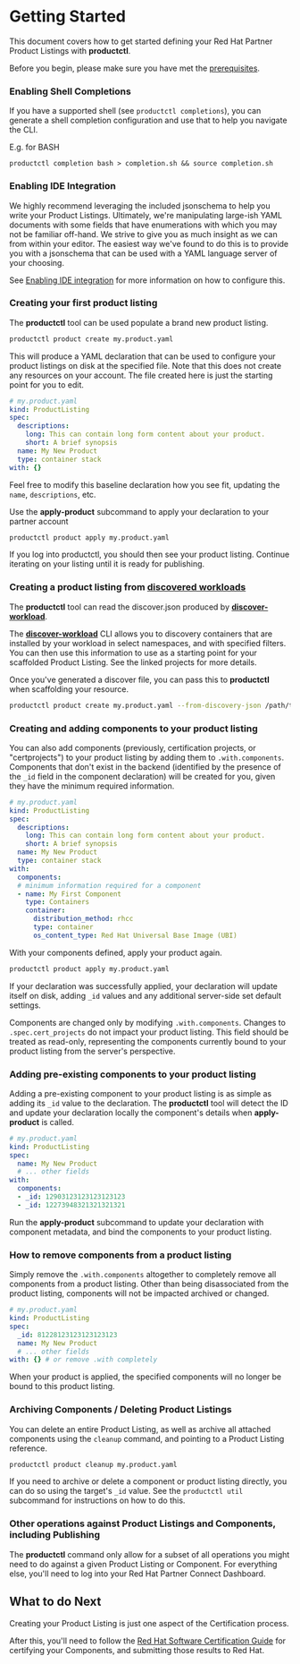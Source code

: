 # Getting Started

This document covers how to get started defining your Red Hat Partner Product
Listings with **productctl**.

Before you begin, please make sure you have met the [prerequisites](./PREREQS.md).

### Enabling Shell Completions

If you have a supported shell (see `productctl completions`), you can generate a
shell completion configuration and use that to help you navigate the CLI.

E.g. for BASH

```
productctl completion bash > completion.sh && source completion.sh
```

### Enabling IDE Integration

We highly recommend leveraging the included jsonschema to help you write your
Product Listings. Ultimately, we're manipulating large-ish YAML documents with
some fields that have enumerations with which you may not be familiar off-hand.
We strive to give you as much insight as we can from within your editor. The
easiest way we've found to do this is to provide you with a jsonschema that can
be used with a YAML language server of your choosing.

See [Enabling IDE integration](./USING_JSONSCHEMA.md) for more information on how to configure this.

### Creating your first product listing

The **productctl** tool can be used populate a brand new product listing.

```bash
productctl product create my.product.yaml
```

This will produce a YAML declaration that can be used to configure your product
listings on disk at the specified file. Note that this does not create any
resources on your account. The file created here is just the starting point for
you to edit.

```yaml
# my.product.yaml
kind: ProductListing
spec:
  descriptions:
    long: This can contain long form content about your product.
    short: A brief synopsis
  name: My New Product
  type: container stack
with: {}
```
Feel free to modify this baseline declaration how you see fit, updating the
`name`, `descriptions`, etc.

Use the **apply-product** subcommand to apply your declaration to your partner
account

```bash
productctl product apply my.product.yaml
```

If you log into productctl, you should then see your product listing.
Continue iterating on your listing until it is ready for publishing.

### Creating a product listing from [discovered workloads](https://github.com/opdev/discover-workload)

The **productctl** tool can read the discover.json produced by
**[discover-workload](https://github.com/opdev/discover-workload)**.

The **[discover-workload](https://github.com/opdev/discover-workload)** CLI allows
you to discovery containers that are installed by your workload in select
namespaces, and with specified filters. You can then use this information to use
as a starting point for your scaffolded Product Listing. See the linked projects
for more details.

Once you've generated a discover file, you can pass this to **productctl** when
scaffolding your resource.

```bash
productctl product create my.product.yaml --from-discovery-json /path/to/discovery.json
```

### Creating and adding components to your product listing

You can also add components (previously, certification projects, or
"certprojects") to your product listing by adding them to `.with.components`.
Components that don't exist in the backend (identified by the presence of the
`_id` field in the component declaration) will be created for you, given they
have the minimum required information.

```yaml
# my.product.yaml
kind: ProductListing
spec:
  descriptions:
    long: This can contain long form content about your product.
    short: A brief synopsis
  name: My New Product
  type: container stack
with: 
  components:
  # minimum information required for a component
  - name: My First Component
    type: Containers
    container:
      distribution_method: rhcc
      type: container
      os_content_type: Red Hat Universal Base Image (UBI)
```

With your components defined, apply your product again.

```bash
productctl product apply my.product.yaml
```

If your declaration was successfully applied, your declaration will update
itself on disk, adding `_id` values and any additional server-side set default
settings.

Components are changed only by modifying `.with.components`. Changes to
`.spec.cert_projects` do not impact your product listing. This field should be
treated as read-only, representing the components currently bound to your
product listing from the server's perspective.

### Adding pre-existing components to your product listing

Adding a pre-existing component to your product listing is as simple as adding
its `_id` value to the declaration. The **productctl** tool will detect the
ID and update your declaration locally the component's details when
**apply-product** is called.

```yaml
# my.product.yaml
kind: ProductListing
spec:
  name: My New Product
  # ... other fields
with: 
  components:
  - _id: 12903123123123123123
  - _id: 12273948321321321321
```

Run the **apply-product** subcommand to update your declaration with component
metadata, and bind the components to your product listing.

### How to remove components from a product listing

Simply remove the `.with.components` altogether to completely remove all
components from a product listing. Other than being disassociated from the
product listing, components will not be impacted archived or changed.

```yaml
# my.product.yaml
kind: ProductListing
spec:
  _id: 81228123123123123123
  name: My New Product
  # ... other fields
with: {} # or remove .with completely
```

When your product is applied, the specified components will no longer be bound
to this product listing.

### Archiving Components / Deleting Product Listings

You can delete an entire Product Listing, as well as archive all attached
components using the `cleanup` command, and pointing to a Product Listing
reference.

```bash
productctl product cleanup my.product.yaml
```

If you need to archive or delete a component or product listing directly, you
can do so using the target's `_id` value. See the `productctl util` subcommand
for instructions on how to do this.

### Other operations against Product Listings and Components, including Publishing

The **productctl** command only allow for a subset of all operations you might
need to do against a given Product Listing or Component. For everything else,
you'll need to log into your Red Hat Partner Connect Dashboard.

## What to do Next

Creating your Product Listing is just one aspect of the Certification process.

After this, you'll need to follow the [Red Hat Software Certification
Guide](https://docs.redhat.com/en/documentation/red_hat_software_certification)
for certifying your Components, and submitting those results to Red Hat.